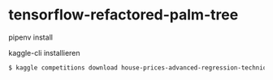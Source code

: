 # tensorflow-refactored-palm-tree


pipenv install

kaggle-cli installieren


```bash
$ kaggle competitions download house-prices-advanced-regression-techniques
```